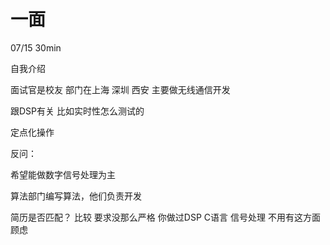 
# 一面

07/15 30min

自我介绍

面试官是校友 部门在上海  深圳 西安 主要做无线通信开发

跟DSP有关 比如实时性怎么测试的

定点化操作

反问：

希望能做数字信号处理为主

算法部门编写算法，他们负责开发

简历是否匹配？ 比较 要求没那么严格  你做过DSP C语言 信号处理 不用有这方面顾虑

